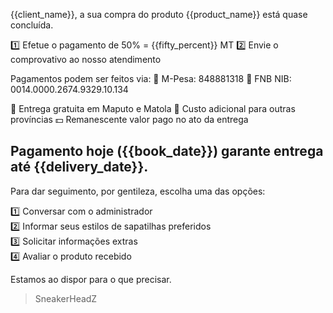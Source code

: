 {{client_name}}, a sua compra do produto {{product_name}} está quase concluída.

1️⃣ Efetue o pagamento de 50% = {{fifty_percent}} MT
2️⃣ Envie o comprovativo ao nosso atendimento

Pagamentos podem ser feitos via:
📲 M-Pesa: 848881318
🏦 FNB NIB: 0014.0000.2674.9329.10.134

🚚 Entrega gratuita em Maputo e Matola
📍 Custo adicional para outras províncias
💵 Remanescente valor pago no ato da entrega

Pagamento hoje ({{book_date}}) garante entrega até {{delivery_date}}.
-------------
Para dar seguimento, por gentileza, escolha uma das opções:

1️⃣ Conversar com o administrador  
2️⃣ Informar seus estilos de sapatilhas preferidos  
3️⃣ Solicitar informações extras  
4️⃣ Avaliar o produto recebido

Estamos ao dispor para o que precisar.
> SneakerHeadZ